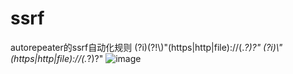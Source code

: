 # ssrf
autorepeater的ssrf自动化规则
(?i)(?!\\)\"(https|http|file)://(.*?)?"
(?i)\\\"(https|http|file)://(.*?)?\"
![image](https://github.com/chenlinji34/ssrf/assets/126755230/a1b28c54-1dff-4fec-ad30-f5d430823231)
